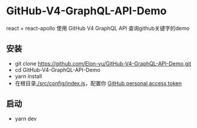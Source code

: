 # GitHub-V4-GraphQL-API-Demo

react + react-apollo 使用 GitHub V4 GraphQL API 查询github关键字的demo

## 安装

- git clone https://github.com/Elon-yu/GitHub-V4-GraphQL-API-Demo.git 
- cd GitHub-V4-GraphQL-API-Demo
- yarn install
- 在根目录[./src/config/index.js](./src/config/index.js)，配置你 [GitHub personal access token](https://help.github.com/articles/creating-a-personal-access-token-for-the-command-line/)

## 启动

- yarn dev